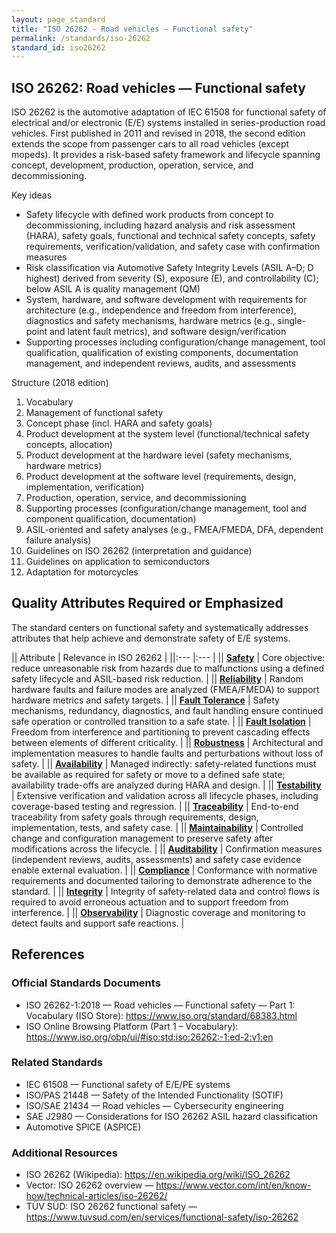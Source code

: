 ```yaml
---
layout: page_standard
title: "ISO 26262 - Road vehicles — Functional safety"
permalink: /standards/iso-26262
standard_id: iso26262
---
```


## ISO 26262: Road vehicles — Functional safety

ISO 26262 is the automotive adaptation of IEC 61508 for functional safety of electrical and/or electronic (E/E) systems installed in series-production road vehicles. First published in 2011 and revised in 2018, the second edition extends the scope from passenger cars to all road vehicles (except mopeds). It provides a risk-based safety framework and lifecycle spanning concept, development, production, operation, service, and decommissioning.

Key ideas

- Safety lifecycle with defined work products from concept to decommissioning, including hazard analysis and risk assessment (HARA), safety goals, functional and technical safety concepts, safety requirements, verification/validation, and safety case with confirmation measures
- Risk classification via Automotive Safety Integrity Levels (ASIL A–D; D highest) derived from severity (S), exposure (E), and controllability (C); below ASIL A is quality management (QM)
- System, hardware, and software development with requirements for architecture (e.g., independence and freedom from interference), diagnostics and safety mechanisms, hardware metrics (e.g., single-point and latent fault metrics), and software design/verification
- Supporting processes including configuration/change management, tool qualification, qualification of existing components, documentation management, and independent reviews, audits, and assessments

Structure (2018 edition)

1. Vocabulary
2. Management of functional safety
3. Concept phase (incl. HARA and safety goals)
4. Product development at the system level (functional/technical safety concepts, allocation)
5. Product development at the hardware level (safety mechanisms, hardware metrics)
6. Product development at the software level (requirements, design, implementation, verification)
7. Production, operation, service, and decommissioning
8. Supporting processes (configuration/change management, tool and component qualification, documentation)
9. ASIL-oriented and safety analyses (e.g., FMEA/FMEDA, DFA, dependent failure analysis)
10. Guidelines on ISO 26262 (interpretation and guidance)
11. Guidelines on application to semiconductors
12. Adaptation for motorcycles

## Quality Attributes Required or Emphasized

The standard centers on functional safety and systematically addresses attributes that help achieve and demonstrate safety of E/E systems.

|| Attribute | Relevance in ISO 26262 |
||:--- |:--- |
|| **[Safety](/qualities/safety)** | Core objective: reduce unreasonable risk from hazards due to malfunctions using a defined safety lifecycle and ASIL-based risk reduction. |
|| **[Reliability](/qualities/reliability)** | Random hardware faults and failure modes are analyzed (FMEA/FMEDA) to support hardware metrics and safety targets. |
|| **[Fault Tolerance](/qualities/fault-tolerance)** | Safety mechanisms, redundancy, diagnostics, and fault handling ensure continued safe operation or controlled transition to a safe state. |
|| **[Fault Isolation](/qualities/fault-isolation)** | Freedom from interference and partitioning to prevent cascading effects between elements of different criticality. |
|| **[Robustness](/qualities/robustness)** | Architectural and implementation measures to handle faults and perturbations without loss of safety. |
|| **[Availability](/qualities/availability)** | Managed indirectly: safety-related functions must be available as required for safety or move to a defined safe state; availability trade-offs are analyzed during HARA and design. |
|| **[Testability](/qualities/testability)** | Extensive verification and validation across all lifecycle phases, including coverage-based testing and regression. |
|| **[Traceability](/qualities/traceability)** | End-to-end traceability from safety goals through requirements, design, implementation, tests, and safety case. |
|| **[Maintainability](/qualities/maintainability)** | Controlled change and configuration management to preserve safety after modifications across the lifecycle. |
|| **[Auditability](/qualities/auditability)** | Confirmation measures (independent reviews, audits, assessments) and safety case evidence enable external evaluation. |
|| **[Compliance](/qualities/compliance)** | Conformance with normative requirements and documented tailoring to demonstrate adherence to the standard. |
|| **[Integrity](/qualities/integrity)** | Integrity of safety-related data and control flows is required to avoid erroneous actuation and to support freedom from interference. |
|| **[Observability](/qualities/observability)** | Diagnostic coverage and monitoring to detect faults and support safe reactions. |

## References

### Official Standards Documents

- ISO 26262-1:2018 — Road vehicles — Functional safety — Part 1: Vocabulary (ISO Store): https://www.iso.org/standard/68383.html
- ISO Online Browsing Platform (Part 1 – Vocabulary): https://www.iso.org/obp/ui/#iso:std:iso:26262:-1:ed-2:v1:en

### Related Standards

- IEC 61508 — Functional safety of E/E/PE systems
- ISO/PAS 21448 — Safety of the Intended Functionality (SOTIF)
- ISO/SAE 21434 — Road vehicles — Cybersecurity engineering
- SAE J2980 — Considerations for ISO 26262 ASIL hazard classification
- Automotive SPICE (ASPICE)

### Additional Resources

- ISO 26262 (Wikipedia): https://en.wikipedia.org/wiki/ISO_26262
- Vector: ISO 26262 overview — https://www.vector.com/int/en/know-how/technical-articles/iso-26262/
- TÜV SÜD: ISO 26262 functional safety — https://www.tuvsud.com/en/services/functional-safety/iso-26262
